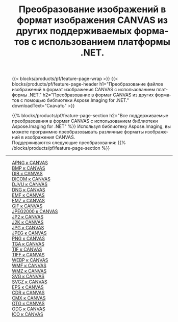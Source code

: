 ﻿---
title: Преобразование изображений в формат изображения CANVAS из других поддерживаемых форматов с использованием платформы .NET. 
weight: 3920
url: /ru/net/conversion/to/canvas 
lang: ru
langdirlevel: 2
locales: zh-hans,ja,it,ru,de,es,fr,nl,id,lt,pl,pt,vi,tr,ko,zh-hant,ar,hi,th,sv,cs,uk,he
description: Используя библиотеку Aspose.Imaging for .NET, можно легко преобразовать в CANVAS другие поддерживаемые форматы изображений.
---

{{< blocks/products/pf/feature-page-wrap >}}
{{< blocks/products/pf/feature-page-header h1="Преобразование файлов изображений в формат изображения CANVAS с использованием платформы .NET." h2="Преобразование в формат CANVAS из других форматов с помощью библиотеки Aspose.Imaging for .NET." downloadText="Скачать" >}}


{{% blocks/products/pf/feature-page-section  h2="Все поддерживаемые преобразования в формат CANVAS с использованием библиотеки Aspose.Imaging for .NET" %}}
Используя библиотеку Aspose.Imaging, вы можете программно преобразовывать различные форматы изображений в изображения CANVAS.
<br/>
Поддерживаются следующие преобразования:
{{% /blocks/products/pf/feature-page-section %}}
<div class="container-fluid productfamilypage bg-gray">
    <div class="convertypes bg-gray agp-content section">
        <div class="container">
		<hr style="margin-left:-20px;"/>
		<div class="row other-converters">
		    <div class='col-md-2 other-converter remove-lp remove-rp'><a href="/imaging/ru/net/conversion/apng-to-canvas" >APNG к CANVAS</a></div>
<div class='col-md-2 other-converter remove-lp remove-rp'><a href="/imaging/ru/net/conversion/bmp-to-canvas" >BMP к CANVAS</a></div>
<div class='col-md-2 other-converter remove-lp remove-rp'><a href="/imaging/ru/net/conversion/dib-to-canvas" >DIB к CANVAS</a></div>
<div class='col-md-2 other-converter remove-lp remove-rp'><a href="/imaging/ru/net/conversion/dicom-to-canvas" >DICOM к CANVAS</a></div>
<div class='col-md-2 other-converter remove-lp remove-rp'><a href="/imaging/ru/net/conversion/djvu-to-canvas" >DJVU к CANVAS</a></div>
<div class='col-md-2 other-converter remove-lp remove-rp'><a href="/imaging/ru/net/conversion/dng-to-canvas" >DNG к CANVAS</a></div>
<div class='col-md-2 other-converter remove-lp remove-rp'><a href="/imaging/ru/net/conversion/emf-to-canvas" >EMF к CANVAS</a></div>
<div class='col-md-2 other-converter remove-lp remove-rp'><a href="/imaging/ru/net/conversion/emz-to-canvas" >EMZ к CANVAS</a></div>
<div class='col-md-2 other-converter remove-lp remove-rp'><a href="/imaging/ru/net/conversion/gif-to-canvas" >GIF к CANVAS</a></div>
<div class='col-md-2 other-converter remove-lp remove-rp'><a href="/imaging/ru/net/conversion/jpeg2000-to-canvas" >JPEG2000 к CANVAS</a></div>
<div class='col-md-2 other-converter remove-lp remove-rp'><a href="/imaging/ru/net/conversion/jp2-to-canvas" >JP2 к CANVAS</a></div>
<div class='col-md-2 other-converter remove-lp remove-rp'><a href="/imaging/ru/net/conversion/j2k-to-canvas" >J2K к CANVAS</a></div>
<div class='col-md-2 other-converter remove-lp remove-rp'><a href="/imaging/ru/net/conversion/jpg-to-canvas" >JPG к CANVAS</a></div>
<div class='col-md-2 other-converter remove-lp remove-rp'><a href="/imaging/ru/net/conversion/jpeg-to-canvas" >JPEG к CANVAS</a></div>
<div class='col-md-2 other-converter remove-lp remove-rp'><a href="/imaging/ru/net/conversion/png-to-canvas" >PNG к CANVAS</a></div>
<div class='col-md-2 other-converter remove-lp remove-rp'><a href="/imaging/ru/net/conversion/tga-to-canvas" >TGA к CANVAS</a></div>
<div class='col-md-2 other-converter remove-lp remove-rp'><a href="/imaging/ru/net/conversion/tif-to-canvas" >TIF к CANVAS</a></div>
<div class='col-md-2 other-converter remove-lp remove-rp'><a href="/imaging/ru/net/conversion/tiff-to-canvas" >TIFF к CANVAS</a></div>
<div class='col-md-2 other-converter remove-lp remove-rp'><a href="/imaging/ru/net/conversion/webp-to-canvas" >WEBP к CANVAS</a></div>
<div class='col-md-2 other-converter remove-lp remove-rp'><a href="/imaging/ru/net/conversion/wmf-to-canvas" >WMF к CANVAS</a></div>
<div class='col-md-2 other-converter remove-lp remove-rp'><a href="/imaging/ru/net/conversion/wmz-to-canvas" >WMZ к CANVAS</a></div>
<div class='col-md-2 other-converter remove-lp remove-rp'><a href="/imaging/ru/net/conversion/svg-to-canvas" >SVG к CANVAS</a></div>
<div class='col-md-2 other-converter remove-lp remove-rp'><a href="/imaging/ru/net/conversion/svgz-to-canvas" >SVGZ к CANVAS</a></div>
<div class='col-md-2 other-converter remove-lp remove-rp'><a href="/imaging/ru/net/conversion/eps-to-canvas" >EPS к CANVAS</a></div>
<div class='col-md-2 other-converter remove-lp remove-rp'><a href="/imaging/ru/net/conversion/cdr-to-canvas" >CDR к CANVAS</a></div>
<div class='col-md-2 other-converter remove-lp remove-rp'><a href="/imaging/ru/net/conversion/cmx-to-canvas" >CMX к CANVAS</a></div>
<div class='col-md-2 other-converter remove-lp remove-rp'><a href="/imaging/ru/net/conversion/otg-to-canvas" >OTG к CANVAS</a></div>
<div class='col-md-2 other-converter remove-lp remove-rp'><a href="/imaging/ru/net/conversion/odg-to-canvas" >ODG к CANVAS</a></div>
<div class='col-md-2 other-converter remove-lp remove-rp'><a href="/imaging/ru/net/conversion/ico-to-canvas" >ICO к CANVAS</a></div>
                </div>
        </div>
    </div>
</div>
<br/>

